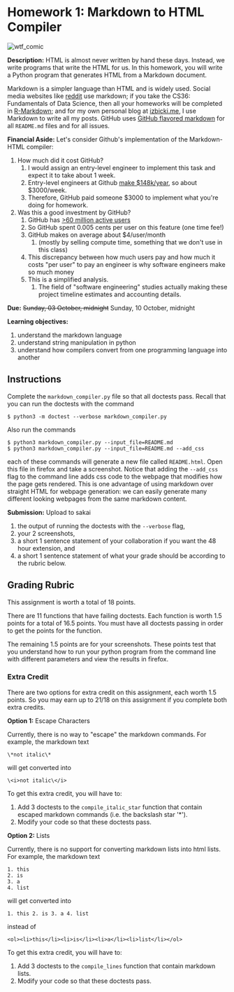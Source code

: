 # Homework 1: Markdown to HTML Compiler

![wtf_comic](wtf.jpg)

**Description:** 
HTML is almost never written by hand these days.
Instead, we write programs that write the HTML for us.
In this homework, you will write a Python program that generates HTML from a Markdown document.

Markdown is a simpler language than HTML and is widely used.
Social media websites like [reddit](https://www.reddit.com/wiki/markdown) use markdown;
if you take the CS36: Fundamentals of Data Science, then all your homeworks will be completed in [R-Markdown](https://rmarkdown.rstudio.com/);
and for my own personal blog at [izbicki.me](https://izbicki.me),
I use Markdown to write all my posts.
GitHub uses [GitHub flavored markdown](https://guides.github.com/features/mastering-markdown/) for all `README.md` files and for all issues.

**Financial Aside:**
Let's consider Github's implementation of the Markdown-HTML compiler:
1. How much did it cost GitHub?
    1. I would assign an entry-level engineer to implement this task and expect it to take about 1 week.
    1. Entry-level engineers at Github [make $148k/year](https://www.levels.fyi/company/GitHub/salaries/Software-Engineer/), 
       so about $3000/week.
    1. Therefore, GitHub paid someone $3000 to implement what you're doing for homework.
1. Was this a good investment by GitHub?
    1. GitHub has [>60 million active users](https://github.com/search?q=type:user&type=Users)
    1. So GitHub spent 0.005 cents per user on this feature (one time fee!)
    1. GitHub makes on average about $4/user/month
        1. (mostly by selling compute time, something that we don't use in this class)
    1. This discrepancy between how much users pay and how much it costs "per user" to pay an engineer is why software engineers make so much money
    1. This is a simplified analysis.
        1. The field of "software engineering" studies actually making these project timeline estimates and accounting details.

**Due:** 
~~Sunday, 03 October, midnight~~
Sunday, 10 October, midnight

**Learning objectives:**

1. understand the markdown language
1. understand string manipulation in python
1. understand how compilers convert from one programming language into another

## Instructions

Complete the `markdown_compiler.py` file so that all doctests pass.
Recall that you can run the doctests with the command
```
$ python3 -m doctest --verbose markdown_compiler.py
```

Also run the commands
```
$ python3 markdown_compiler.py --input_file=README.md
$ python3 markdown_compiler.py --input_file=README.md --add_css
```
each of these commands will generate a new file called `README.html`.
Open this file in firefox and take a screenshot.
Notice that adding the `--add_css` flag to the command line adds css code to the webpage that modifies how the page gets rendered.
This is one advantage of using markdown over straight HTML for webpage generation:
we can easily generate many different looking webpages from the same markdown content.

**Submission:**
Upload to sakai
1. the output of running the doctests with the `--verbose` flag,
1. your 2 screenshots,
1. a short 1 sentence statement of your collaboration if you want the 48 hour extension, and
1. a short 1 sentence statement of what your grade should be according to the rubric below.

## Grading Rubric

This assignment is worth a total of 18 points.

There are 11 functions that have failing doctests.
Each function is worth 1.5 points for a total of 16.5 points.
You must have all doctests passing in order to get the points for the function.

The remaining 1.5 points are for your screenshots.
These points test that you understand how to run your python program from the command line with different parameters and view the results in firefox.

### Extra Credit

There are two options for extra credit on this assignment,
each worth 1.5 points.
So you may earn up to 21/18 on this assignment if you complete both extra credits.

**Option 1:**
Escape Characters

Currently, there is no way to "escape" the markdown commands.
For example, the markdown text
```
\*not italic\*
```
will get converted into
```
\<i>not italic\</i>
```

To get this extra credit, you will have to:
1. Add 3 doctests to the `compile_italic_star` function that contain escaped markdown commands (i.e. the backslash star '\*').
1. Modify your code so that these doctests pass.

**Option 2:**
Lists

Currently, there is no support for converting markdown lists into html lists.
For example, the markdown text
```
1. this
2. is
3. a
4. list
```
will get converted into
```
1. this 2. is 3. a 4. list
```
instead of
```
<ol><li>this</li><li>is</li><li>a</li><li>list</li></ol>
```

To get this extra credit, you will have to:
1. Add 3 doctests to the `compile_lines` function that contain markdown lists.
1. Modify your code so that these doctests pass.